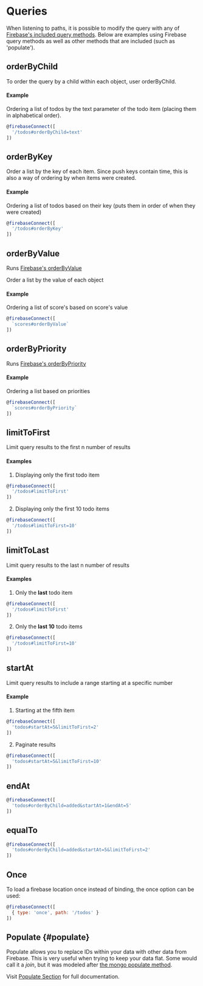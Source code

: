 # Queries

When listening to paths, it is possible to modify the query with any of [Firebase's included query methods](https://firebase.google.com/docs/reference/js/firebase.database.Query). Below are examples using Firebase query methods as well as other methods that are included (such as 'populate').

## orderByChild
To order the query by a child within each object, user orderByChild.

#### Example
Ordering a list of todos by the text parameter of the todo item (placing them in alphabetical order).

```javascript
@firebaseConnect([
  '/todos#orderByChild=text'
])
```

## orderByKey
Order a list by the key of each item. Since push keys contain time, this is also a way of ordering by when items were created.

#### Example
Ordering a list of todos based on their key (puts them in order of when they were created)

```javascript
@firebaseConnect([
  '/todos#orderByKey'
])
```

## orderByValue
Runs [Firebase's orderByValue](https://firebase.google.com/docs/reference/js/firebase.database.Query#orderByValue)

Order a list by the value of each object

#### Example
Ordering a list of score's based on score's value

```javascript
@firebaseConnect([
  `scores#orderByValue`
])
```
## orderByPriority
Runs [Firebase's orderByPriority](https://firebase.google.com/docs/reference/js/firebase.database.Query#orderByPriority)

#### Example
Ordering a list based on priorities

```javascript
@firebaseConnect([
  `scores#orderByPriority`
])
```

## limitToFirst
Limit query results to the first n number of results

#### Examples
1. Displaying only the first todo item

  ```javascript
  @firebaseConnect([
    '/todos#limitToFirst'
  ])
  ```
2. Displaying only the first 10 todo items

  ```javascript
  @firebaseConnect([
    '/todos#limitToFirst=10'
  ])
  ```

## limitToLast
Limit query results to the last n number of results

#### Examples
1. Only the **last** todo item

  ```javascript
  @firebaseConnect([
    '/todos#limitToFirst'
  ])
  ```
2. Only the **last 10** todo items

  ```javascript
  @firebaseConnect([
    '/todos#limitToFirst=10'
  ])
  ```

## startAt

Limit query results to include a range starting at a specific number

#### Example

1. Starting at the fifth item
  ```js
  @firebaseConnect([
    'todos#startAt=5&limitToFirst=2'
  ])
  ```
2. Paginate results
  ```js
  @firebaseConnect([
    'todos#startAt=5&limitToFirst=10'
  ])
  ```

## endAt
```js
@firebaseConnect([
  'todos#orderByChild=added&startAt=1&endAt=5'
])
```

## equalTo
```js
@firebaseConnect([
  'todos#orderByChild=added&startAt=5&limitToFirst=2'
])
```

## Once
To load a firebase location once instead of binding, the once option can be used:

```javascript
@firebaseConnect([
  { type: 'once', path: '/todos' }
])

```

## Populate {#populate}

Populate allows you to replace IDs within your data with other data from Firebase. This is very useful when trying to keep your data flat. Some would call it a _join_, but it was modeled after [the mongo populate method](http://mongoosejs.com/docs/populate.html).

Visit [Populate Section](/docs/populate.md) for full documentation.
